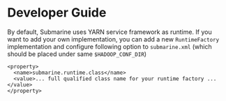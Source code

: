 <!---
  Licensed under the Apache License, Version 2.0 (the "License");
  you may not use this file except in compliance with the License.
  You may obtain a copy of the License at

   http://www.apache.org/licenses/LICENSE-2.0

  Unless required by applicable law or agreed to in writing, software
  distributed under the License is distributed on an "AS IS" BASIS,
  WITHOUT WARRANTIES OR CONDITIONS OF ANY KIND, either express or implied.
  See the License for the specific language governing permissions and
  limitations under the License. See accompanying LICENSE file.
-->

# Developer Guide

By default, Submarine uses YARN service framework as runtime. If you want to add your own implementation, you can add a new `RuntimeFactory` implementation and configure following option to `submarine.xml` (which should be placed under same `$HADOOP_CONF_DIR`)

```
<property>
  <name>submarine.runtime.class</name>
  <value>... full qualified class name for your runtime factory ... </value>
</property>
```
